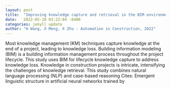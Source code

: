 ```yaml
---
layout: post
title:  "Improving knowledge capture and retrieval in the BIM environment: Combining case-based reasoning and natural language processing"
date:   2022-05-10 03:22:04 -0400
categories: jekyll update
author: "H Wang, X Meng, X Zhu - Automation in Construction, 2022"
---
```

Most knowledge management (KM) techniques capture knowledge at the end of a project, leading to knowledge loss. Building information modeling (BIM) is a building information management process throughout the project lifecycle. This study uses BIM for lifecycle knowledge capture to address knowledge loss. Knowledge in construction projects is intricate, intensifying the challenges of knowledge retrieval. This study combines natural language processing (NLP) and case-based reasoning Cites: Emergent linguistic structure in artificial neural networks trained by